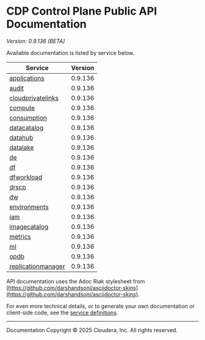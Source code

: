 # CDP Control Plane Public API Documentation

*Version: 0.9.136 (BETA)*

Available documentation is listed by service below.

| Service | Version |
| --- | --- |
| [applications](./applications/index.html) | 0.9.136 |
| [audit](./audit/index.html) | 0.9.136 |
| [cloudprivatelinks](./cloudprivatelinks/index.html) | 0.9.136 |
| [compute](./compute/index.html) | 0.9.136 |
| [consumption](./consumption/index.html) | 0.9.136 |
| [datacatalog](./datacatalog/index.html) | 0.9.136 |
| [datahub](./datahub/index.html) | 0.9.136 |
| [datalake](./datalake/index.html) | 0.9.136 |
| [de](./de/index.html) | 0.9.136 |
| [df](./df/index.html) | 0.9.136 |
| [dfworkload](./dfworkload/index.html) | 0.9.136 |
| [drscp](./drscp/index.html) | 0.9.136 |
| [dw](./dw/index.html) | 0.9.136 |
| [environments](./environments/index.html) | 0.9.136 |
| [iam](./iam/index.html) | 0.9.136 |
| [imagecatalog](./imagecatalog/index.html) | 0.9.136 |
| [metrics](./metrics/index.html) | 0.9.136 |
| [ml](./ml/index.html) | 0.9.136 |
| [opdb](./opdb/index.html) | 0.9.136 |
| [replicationmanager](./replicationmanager/index.html) | 0.9.136 |

API documentation uses the Adoc Riak stylesheet from
[https://github.com/darshandsoni/asciidoctor-skins](https://github.com/darshandsoni/asciidoctor-skins).

For even more technical details, or to generate your own documentation or client-side code, see the
[service definitions](swagger/).

----

Documentation Copyright © 2025 Cloudera, Inc. All rights reserved.

